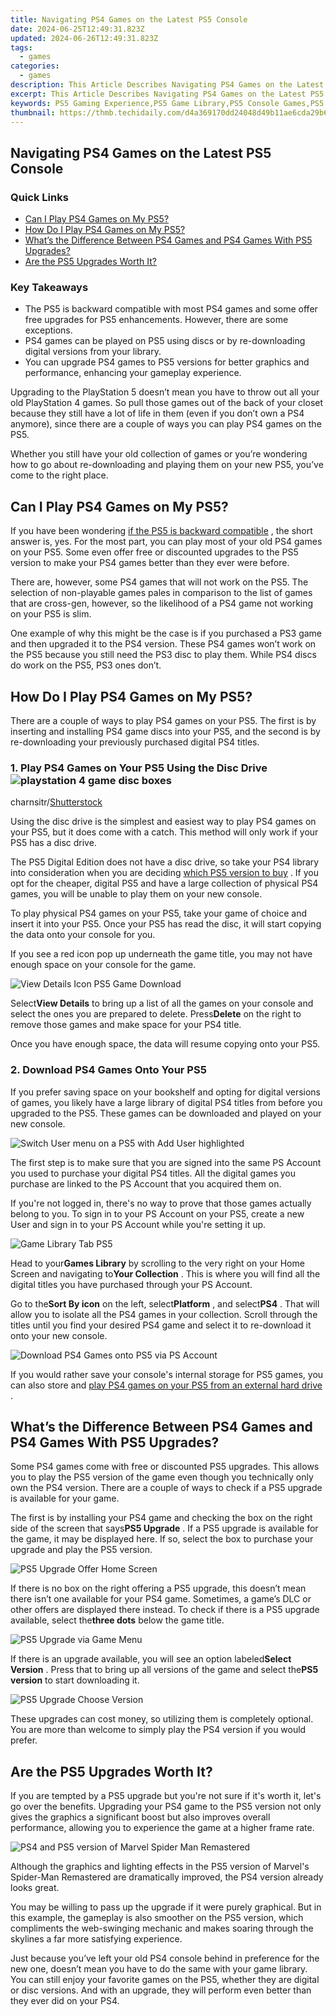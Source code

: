 ```yaml
---
title: Navigating PS4 Games on the Latest PS5 Console
date: 2024-06-25T12:49:31.823Z
updated: 2024-06-26T12:49:31.823Z
tags:
  - games
categories:
  - games
description: This Article Describes Navigating PS4 Games on the Latest PS5 Console
excerpt: This Article Describes Navigating PS4 Games on the Latest PS5 Console
keywords: PS5 Gaming Experience,PS5 Game Library,PS5 Console Games,PS5 vs PS4 Gaming,Playing PS4 on PS5,Latest PS5 Releases,PS5 Upgraded Games
thumbnail: https://thmb.techidaily.com/d4a369170dd24048d49b11ae6cda29b689bc2d38aadd635d4ed1887b04b3b67e.jpg
---
```


## Navigating PS4 Games on the Latest PS5 Console

### Quick Links

* [Can I Play PS4 Games on My PS5?](#can-i-play-ps4-games-on-my-ps5)
* [How Do I Play PS4 Games on My PS5?](#how-do-i-play-ps4-games-on-my-ps5)
* [What’s the Difference Between PS4 Games and PS4 Games With PS5 Upgrades?](#what-rsquo-s-the-difference-between-ps4-games-and-ps4-games-with-ps5-upgrades)
* [Are the PS5 Upgrades Worth It?](#are-the-ps5-upgrades-worth-it)

### Key Takeaways

* The PS5 is backward compatible with most PS4 games and some offer free upgrades for PS5 enhancements. However, there are some exceptions.
* PS4 games can be played on PS5 using discs or by re-downloading digital versions from your library.
* You can upgrade PS4 games to PS5 versions for better graphics and performance, enhancing your gameplay experience.

 Upgrading to the PlayStation 5 doesn’t mean you have to throw out all your old PlayStation 4 games. So pull those games out of the back of your closet because they still have a lot of life in them (even if you don’t own a PS4 anymore), since there are a couple of ways you can play PS4 games on the PS5.

 Whether you still have your old collection of games or you’re wondering how to go about re-downloading and playing them on your new PS5, you’ve come to the right place.

## Can I Play PS4 Games on My PS5?

 If you have been wondering [if the PS5 is backward compatible](https://www.makeuseof.com/is-ps5-backward-compatible/) , the short answer is, yes. For the most part, you can play most of your old PS4 games on your PS5\. Some even offer free or discounted upgrades to the PS5 version to make your PS4 games better than they ever were before.

 There are, however, some PS4 games that will not work on the PS5\. The selection of non-playable games pales in comparison to the list of games that are cross-gen, however, so the likelihood of a PS4 game not working on your PS5 is slim.

 One example of why this might be the case is if you purchased a PS3 game and then upgraded it to the PS4 version. These PS4 games won’t work on the PS5 because you still need the PS3 disc to play them. While PS4 discs do work on the PS5, PS3 ones don’t.

## How Do I Play PS4 Games on My PS5?

 There are a couple of ways to play PS4 games on your PS5\. The first is by inserting and installing PS4 game discs into your PS5, and the second is by re-downloading your previously purchased digital PS4 titles.

### 1\. Play PS4 Games on Your PS5 Using the Disc Drive ![playstation 4 game disc boxes](https://thmb.techidaily.com/92449e9d9f3ee8946cb03a78041d2307431f0fc5eaad89567c354cd2fc066c4c.jpg)

 charnsitr/[Shutterstock](https://www.shutterstock.com/image-photo/bangkok-thailand-october-19-2016-pile-520391851)

 Using the disc drive is the simplest and easiest way to play PS4 games on your PS5, but it does come with a catch. This method will only work if your PS5 has a disc drive.

 The PS5 Digital Edition does not have a disc drive, so take your PS4 library into consideration when you are deciding [which PS5 version to buy](https://www.makeuseof.com/ps5-vs-ps5-digital-edition-which-to-buy/) . If you opt for the cheaper, digital PS5 and have a large collection of physical PS4 games, you will be unable to play them on your new console.

 To play physical PS4 games on your PS5, take your game of choice and insert it into your PS5\. Once your PS5 has read the disc, it will start copying the data onto your console for you.

 If you see a red icon pop up underneath the game title, you may not have enough space on your console for the game.

![View Details Icon PS5 Game Download](https://static1.makeuseofimages.com/wordpress/wp-content/uploads/2024/03/view-details-icon-ps5-game-download.jpg)

 Select**View Details** to bring up a list of all the games on your console and select the ones you are prepared to delete. Press**Delete** on the right to remove those games and make space for your PS4 title.

 Once you have enough space, the data will resume copying onto your PS5.

### 2\. Download PS4 Games Onto Your PS5

 If you prefer saving space on your bookshelf and opting for digital versions of games, you likely have a large library of digital PS4 titles from before you upgraded to the PS5\. These games can be downloaded and played on your new console.

![Switch User menu on a PS5 with Add User highlighted](https://static1.makeuseofimages.com/wordpress/wp-content/uploads/2023/06/switch-user-menu-on-a-ps5-with-add-user-highlighted.jpg)

 The first step is to make sure that you are signed into the same PS Account you used to purchase your digital PS4 titles. All the digital games you purchase are linked to the PS Account that you acquired them on.

 If you're not logged in, there's no way to prove that those games actually belong to you. To sign in to your PS Account on your PS5, create a new User and sign in to your PS Account while you're setting it up.

![Game Library Tab PS5](https://static1.makeuseofimages.com/wordpress/wp-content/uploads/2024/03/game-library-tab-ps5.jpg)

 Head to your**Games Library** by scrolling to the very right on your Home Screen and navigating to**Your Collection** . This is where you will find all the digital titles you have purchased through your PS Account.

 Go to the**Sort By icon** on the left, select**Platform** , and select**PS4** . That will allow you to isolate all the PS4 games in your collection. Scroll through the titles until you find your desired PS4 game and select it to re-download it onto your new console.

![Download PS4 Games onto PS5 via PS Account](https://static1.makeuseofimages.com/wordpress/wp-content/uploads/2024/03/download-ps4-games-onto-ps5-via-ps-account-1.jpg)

 If you would rather save your console's internal storage for PS5 games, you can also store and [play PS4 games on your PS5 from an external hard drive](https://www.makeuseof.com/how-to-play-ps4-games-on-ps5-external-hard-drive/) .

## What’s the Difference Between PS4 Games and PS4 Games With PS5 Upgrades?

 Some PS4 games come with free or discounted PS5 upgrades. This allows you to play the PS5 version of the game even though you technically only own the PS4 version. There are a couple of ways to check if a PS5 upgrade is available for your game.

 The first is by installing your PS4 game and checking the box on the right side of the screen that says**PS5 Upgrade** . If a PS5 upgrade is available for the game, it may be displayed here. If so, select the box to purchase your upgrade and play the PS5 version.

![PS5 Upgrade Offer Home Screen](https://static1.makeuseofimages.com/wordpress/wp-content/uploads/2024/03/ps5-upgrade-offer-home-screen.jpg)

 If there is no box on the right offering a PS5 upgrade, this doesn’t mean there isn’t one available for your PS4 game. Sometimes, a game’s DLC or other offers are displayed there instead. To check if there is a PS5 upgrade available, select the**three dots** below the game title.

![PS5 Upgrade via Game Menu](https://static1.makeuseofimages.com/wordpress/wp-content/uploads/2024/03/ps5-upgrade-via-game-menu.jpg)

 If there is an upgrade available, you will see an option labeled**Select Version** . Press that to bring up all versions of the game and select the**PS5 version** to start downloading it.

![PS5 Upgrade Choose Version](https://static1.makeuseofimages.com/wordpress/wp-content/uploads/2024/03/ps5-upgrade-choose-version.jpg)

 These upgrades can cost money, so utilizing them is completely optional. You are more than welcome to simply play the PS4 version if you would prefer.

## Are the PS5 Upgrades Worth It?

 If you are tempted by a PS5 upgrade but you're not sure if it's worth it, let's go over the benefits. Upgrading your PS4 game to the PS5 version not only gives the graphics a significant boost but also improves overall performance, allowing you to experience the game at a higher frame rate.

![PS4 and PS5 version of Marvel Spider Man Remastered](https://static1.makeuseofimages.com/wordpress/wp-content/uploads/2024/03/ps4-and-ps5-version-of-marvel-spider-man-remastered.jpg)

 Although the graphics and lighting effects in the PS5 version of Marvel's Spider-Man Remastered are dramatically improved, the PS4 version already looks great.

 You may be willing to pass up the upgrade if it were purely graphical. But in this example, the gameplay is also smoother on the PS5 version, which compliments the web-swinging mechanic and makes soaring through the skylines a far more satisfying experience.

 Just because you’ve left your old PS4 console behind in preference for the new one, doesn’t mean you have to do the same with your game library. You can still enjoy your favorite games on the PS5, whether they are digital or disc versions. And with an upgrade, they will perform even better than they ever did on your PS4.


<ins class="adsbygoogle"
     style="display:block"
     data-ad-format="autorelaxed"
     data-ad-client="ca-pub-7571918770474297"
     data-ad-slot="1223367746"></ins>



<ins class="adsbygoogle"
     style="display:block"
     data-ad-client="ca-pub-7571918770474297"
     data-ad-slot="8358498916"
     data-ad-format="auto"
     data-full-width-responsive="true"></ins>


